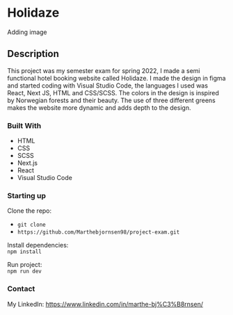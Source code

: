 # Holidaze

Adding image

## Description
This project was my semester exam for spring 2022, I made a semi functional hotel booking website called Holidaze. I made the design in figma and started coding with Visual Studio Code, the languages I used was React, Next JS, HTML and CSS/SCSS. The colors in the design is inspired by Norwegian forests and their beauty. The use of three different greens makes the website more dynamic and adds depth to the design. 


### Built With
- HTML
- CSS
- SCSS
- Next.js
- React
- Visual Studio Code

### Starting up

Clone the repo:
- ```git clone```
- ```https://github.com/Marthebjornsen98/project-exam.git```

Install dependencies:
<br/>
```npm install```

Run project:
<br/>
```npm run dev```

### Contact
My LinkedIn: https://www.linkedin.com/in/marthe-bj%C3%B8rnsen/
